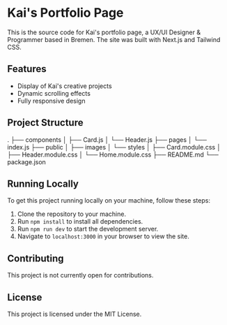 # Kai's Portfolio Page

This is the source code for Kai's portfolio page, a UX/UI Designer & Programmer based in Bremen. The site was built with Next.js and Tailwind CSS.

## Features

- Display of Kai's creative projects
- Dynamic scrolling effects
- Fully responsive design

## Project Structure
.
├── components
│ ├── Card.js
│ └── Header.js
├── pages
│ └── index.js
├── public
│ ├── images
│ └── styles
│ ├── Card.module.css
│ ├── Header.module.css
│ └── Home.module.css
├── README.md
└── package.json


## Running Locally

To get this project running locally on your machine, follow these steps:

1. Clone the repository to your machine.
2. Run `npm install` to install all dependencies.
3. Run `npm run dev` to start the development server.
4. Navigate to `localhost:3000` in your browser to view the site.

## Contributing

This project is not currently open for contributions.

## License

This project is licensed under the MIT License.
